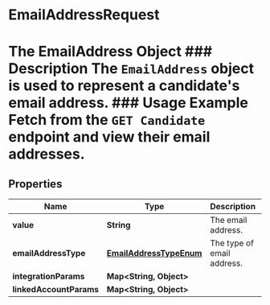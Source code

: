 

# EmailAddressRequest

# The EmailAddress Object ### Description The `EmailAddress` object is used to represent a candidate's email address. ### Usage Example Fetch from the `GET Candidate` endpoint and view their email addresses.

## Properties

Name | Type | Description | Notes
------------ | ------------- | ------------- | -------------
**value** | **String** | The email address. |  [optional]
**emailAddressType** | [**EmailAddressTypeEnum**](EmailAddressTypeEnum.md) | The type of email address. |  [optional]
**integrationParams** | **Map&lt;String, Object&gt;** |  |  [optional]
**linkedAccountParams** | **Map&lt;String, Object&gt;** |  |  [optional]



